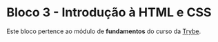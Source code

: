 # Bloco 3 - Introdução à HTML e CSS

Este bloco pertence ao módulo de **fundamentos** do curso da [Trybe](https://www.betrybe.com/).

